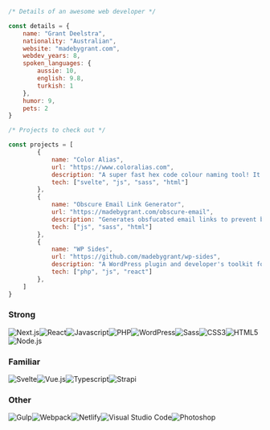 ```javascript
/* Details of an awesome web developer */

const details = {
    name: "Grant Deelstra",
    nationality: "Australian",
    website: "madebygrant.com",
    webdev_years: 8,
    spoken_languages: {
        aussie: 10,
        english: 9.8,
        turkish: 1
    },
    humor: 9,
    pets: 2
}

/* Projects to check out */

const projects = [
        {
            name: "Color Alias",
            url: "https://www.coloralias.com",
            description: "A super fast hex code colour naming tool! It also provides tints and shades for those colours.",
            tech: ["svelte", "js", "sass", "html"]
        },
        {
            name: "Obscure Email Link Generator",
            url: "https://madebygrant.com/obscure-email",
            description: "Generates obsfucated email links to prevent bots from scraping your email addresses.",
            tech: ["js", "sass", "html"]
        },
        {
            name: "WP Sides",
            url: "https://github.com/madebygrant/wp-sides",
            description: "A WordPress plugin and developer's toolkit for creating, adding custom sidebars to the block (Gutenberg) editor.",
            tech: ["php", "js", "react"]
        },
    ]
}
```

### Strong
<img src="https://img.shields.io/badge/next.js-000000?style=for-the-badge&logo=nextdotjs&logoColor=white" alt="Next.js"><img src="https://img.shields.io/badge/React-20232A?style=for-the-badge&logo=react&logoColor=61DAFB" alt="React"><img src="https://img.shields.io/badge/JavaScript-323330?style=for-the-badge&logo=javascript&logoColor=F7DF1E" alt="Javascript"><img src="https://img.shields.io/badge/PHP-777BB4?style=for-the-badge&logo=php&logoColor=white" alt="PHP"><img src="https://img.shields.io/badge/Wordpress-21759B?style=for-the-badge&logo=wordpress&logoColor=white" alt="WordPress"><img src="https://img.shields.io/badge/Sass-CC6699?style=for-the-badge&logo=sass&logoColor=white" alt="Sass"><img src="https://img.shields.io/badge/CSS3-1572B6?style=for-the-badge&logo=css3&logoColor=white" alt="CSS3"><img src="https://img.shields.io/badge/HTML5-E34F26?style=for-the-badge&logo=html5&logoColor=white" alt="HTML5"><img src="https://img.shields.io/badge/Node.js-339933?style=for-the-badge&logo=nodedotjs&logoColor=white" alt="Node.js">

### Familiar

<img src="https://img.shields.io/badge/Svelte-4A4A55?style=for-the-badge&logo=svelte&logoColor=FF3E00" alt="Svelte"><img src="https://img.shields.io/badge/Vue.js-35495E?style=for-the-badge&logo=vuedotjs&logoColor=4FC08D" alt="Vue.js"><img src="https://img.shields.io/badge/TypeScript-007ACC?style=for-the-badge&logo=typescript&logoColor=white" alt="Typescript"><img src="https://img.shields.io/badge/strapi-2e7eea?style=for-the-badge&logo=strapi&logoColor=white" alt="Strapi">

### Other

<img src="https://img.shields.io/badge/Gulp-CF4647?style=for-the-badge&logo=gulp&logoColor=white" alt="Gulp"><img src="https://img.shields.io/badge/Webpack-8DD6F9?style=for-the-badge&logo=Webpack&logoColor=white" alt="Webpack"><img src="https://img.shields.io/badge/Netlify-00C7B7?style=for-the-badge&logo=netlify&logoColor=white" alt="Netlify"><img src="https://img.shields.io/badge/Visual_Studio_Code-0078D4?style=for-the-badge&logo=visual%20studio%20code&logoColor=white" alt="Visual Studio Code"><img src="https://img.shields.io/badge/Adobe%20Photoshop-31A8FF?style=for-the-badge&logo=Adobe%20Photoshop&logoColor=black" alt="Photoshop">
